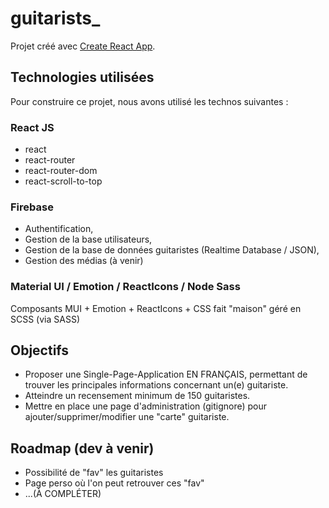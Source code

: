 # guitarists_

Projet créé avec [Create React App](https://github.com/facebook/create-react-app).

## Technologies utilisées

Pour construire ce projet, nous avons utilisé les technos suivantes : 

### React JS

- react
- react-router
- react-router-dom
- react-scroll-to-top


### Firebase

- Authentification,
- Gestion de la base utilisateurs,
- Gestion de la base de données guitaristes (Realtime Database / JSON),
- Gestion des médias (à venir)


### Material UI / Emotion / ReactIcons / Node Sass

Composants MUI + Emotion + ReactIcons + CSS fait "maison" géré en SCSS (via SASS)



## Objectifs

- Proposer une Single-Page-Application EN FRANÇAIS, permettant de trouver les principales informations concernant un(e) guitariste.
- Atteindre un recensement minimum de 150 guitaristes.
- Mettre en place une page d'administration (gitignore) pour ajouter/supprimer/modifier une "carte" guitariste.


## Roadmap (dev à venir)

- Possibilité de "fav" les guitaristes
- Page perso où l'on peut retrouver ces "fav"
- ...(À COMPLÉTER)
